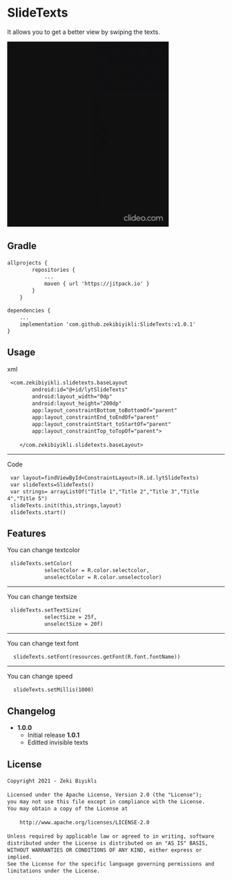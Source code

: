 SlideTexts
===============

It allows you to get a better view by swiping the texts.

![SlideTexts](https://github.com/zekibiyikli/SlideTexts/blob/main/sources/slidetexts.gif?raw=true)

Gradle
------

```
allprojects {
		repositories {
			...
			maven { url 'https://jitpack.io' }
		}
	}
```

```
dependencies {
    ...
    implementation 'com.github.zekibiyikli:SlideTexts:v1.0.1'
}
```

Usage
-----
xml
```
 <com.zekibiyikli.slidetexts.baseLayout
        android:id="@+id/lytSlideTexts"
        android:layout_width="0dp"
        android:layout_height="200dp"
        app:layout_constraintBottom_toBottomOf="parent"
        app:layout_constraintEnd_toEndOf="parent"
        app:layout_constraintStart_toStartOf="parent"
        app:layout_constraintTop_toTopOf="parent">

    </com.zekibiyikli.slidetexts.baseLayout>
```
-----------
Code
```
 var layout=findViewById<ConstraintLayout>(R.id.lytSlideTexts)
 var slideTexts=SlideTexts()
 var strings= arrayListOf("Title 1","Title 2","Title 3","Title 4","Title 5")
 slideTexts.init(this,strings,layout)
 slideTexts.start()

```

Features
-----------
You can change textcolor
```
 slideTexts.setColor(
            selectColor = R.color.selectcolor,
            unselectColor = R.color.unselectcolor)
```
-----------
You can change textsize
```
 slideTexts.setTextSize(
            selectSize = 25f,
            unselectSize = 20f)
```
-----------
You can change text font
```
  slideTexts.setFont(resources.getFont(R.font.fontName))

```

-----------
You can change speed
```
  slideTexts.setMillis(1000)

```


Changelog
---------
* **1.0.0**
    * Initial release
  **1.0.1**
    * Editted invisible texts

License
-------

    Copyright 2021 - Zeki Bıyıklı

    Licensed under the Apache License, Version 2.0 (the "License");
    you may not use this file except in compliance with the License.
    You may obtain a copy of the License at

        http://www.apache.org/licenses/LICENSE-2.0

    Unless required by applicable law or agreed to in writing, software
    distributed under the License is distributed on an "AS IS" BASIS,
    WITHOUT WARRANTIES OR CONDITIONS OF ANY KIND, either express or implied.
    See the License for the specific language governing permissions and
    limitations under the License.